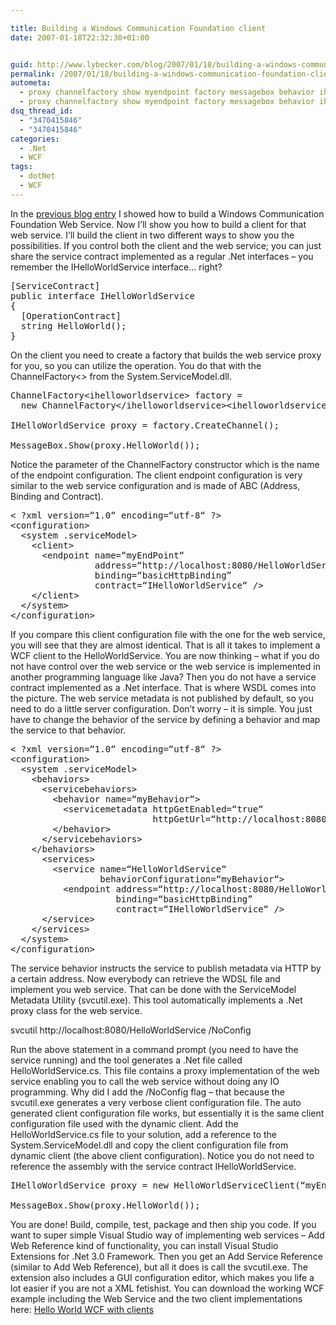 ```yaml
---

title: Building a Windows Communication Foundation client
date: 2007-01-18T22:32:30+01:00


guid: http://www.lybecker.com/blog/2007/01/18/building-a-windows-communication-foundation-client/
permalink: /2007/01/18/building-a-windows-communication-foundation-client/
autometa:
  - proxy channelfactory show myendpoint factory messagebox behavior ihelloworldservice
  - proxy channelfactory show myendpoint factory messagebox behavior ihelloworldservice
dsq_thread_id:
  - "3470415846"
  - "3470415846"
categories:
  - .Net
  - WCF
tags:
  - dotNet
  - WCF
---
```

In the [previous blog entry](http://www.lybecker.com/blog/2007/01/15/a-simple-windows-communication-foundation-web-service/) I showed how to build a Windows Communication Foundation Web Service.
Now I’ll show you how to build a client for that web service. I’ll build the client in two different ways to show you the possibilities.
If you control both the client and the web service; you can just share the service contract implemented as a regular .Net interfaces – you remember the IHelloWorldService interface… right?

<pre class="brush: csharp; title: ; notranslate" title="">[ServiceContract]
public interface IHelloWorldService
{
  [OperationContract]
  string HelloWorld();
}
</pre>

On the client you need to create a factory that builds the web service proxy for you, so you can utilize the operation. You do that with the ChannelFactory<> from the System.ServiceModel.dll.

<pre class="brush: csharp; title: ; notranslate" title="">ChannelFactory&lt;ihelloworldservice&gt; factory =
  new ChannelFactory&lt;/ihelloworldservice&gt;&lt;ihelloworldservice&gt;(“myEndPoint”);

IHelloWorldService proxy = factory.CreateChannel();

MessageBox.Show(proxy.HelloWorld());
</pre>

Notice the parameter of the ChannelFactory constructor which is the name of the endpoint configuration. The client endpoint configuration is very similar to the web service configuration and is made of ABC (Address, Binding and Contract).

<pre class="brush: xml; title: ; notranslate" title="">&lt; ?xml version=“1.0“ encoding=“utf-8“ ?&gt;
&lt;configuration&gt;
  &lt;system .serviceModel&gt;
    &lt;client&gt;
      &lt;endpoint name=“myEndPoint“
                address=“http://localhost:8080/HelloWorldService”
                binding=“basicHttpBinding”
                contract=“IHelloWorldService“ /&gt;
    &lt;/client&gt;
  &lt;/system&gt;
&lt;/configuration&gt;
</pre>

If you compare this client configuration file with the one for the web service, you will see that they are almost identical.
That is all it takes to implement a WCF client to the HelloWorldService.
You are now thinking – what if you do not have control over the web service or the web service is implemented in another programming language like Java? Then you do not have a service contract implemented as a .Net interface. That is where WSDL comes into the picture.
The web service metadata is not published by default, so you need to do a little server configuration. Don’t worry – it is simple. You just have to change the behavior of the service by defining a behavior and map the service to that behavior.

<pre class="brush: xml; title: ; notranslate" title="">&lt; ?xml version=“1.0“ encoding=“utf-8“ ?&gt;
&lt;configuration&gt;
  &lt;system .serviceModel&gt;
    &lt;behaviors&gt;
      &lt;servicebehaviors&gt;
        &lt;behavior name=“myBehavior“&gt;
          &lt;servicemetadata httpGetEnabled=“true“
                           httpGetUrl=“http://localhost:8080/HelloWorldService“ /&gt;
        &lt;/behavior&gt;
      &lt;/servicebehaviors&gt;
    &lt;/behaviors&gt;
      &lt;services&gt;
        &lt;service name=“HelloWorldService“
                 behaviorConfiguration=“myBehavior“&gt;
          &lt;endpoint address=“http://localhost:8080/HelloWorldService“
                    binding=“basicHttpBinding”
                    contract=“IHelloWorldService“ /&gt;
      &lt;/service&gt;
    &lt;/services&gt;
  &lt;/system&gt;
&lt;/configuration&gt;
</pre>

The service behavior instructs the service to publish metadata via HTTP by a certain address. Now everybody can retrieve the WDSL file and implement you web service. That can be done with the ServiceModel Metadata Utility (svcutil.exe). This tool automatically implements a .Net proxy class for the web service.

svcutil http://localhost:8080/HelloWorldService /NoConfig

Run the above statement in a command prompt (you need to have the service running) and the tool generates a .Net file called HelloWorldService.cs. This file contains a proxy implementation of the web service enabling you to call the web service without doing any IO programming.
Why did I add the /NoConfig flag – that because the svcutil.exe generates a very verbose client configuration file. The auto generated client configuration file works, but essentially it is the same client configuration file used with the dynamic client.
Add the HelloWorldService.cs file to your solution, add a reference to the System.ServiceModel.dll
and copy the client configuration file from dynamic client (the above client configuration).
Notice you do not need to reference the assembly with the service contract IHelloWorldService.

<pre class="brush: csharp; title: ; notranslate" title="">IHelloWorldService proxy = new HelloWorldServiceClient(“myEndPoint”);

MessageBox.Show(proxy.HelloWorld());
</pre>

You are done! Build, compile, test, package and then ship you code.
If you want to super simple Visual Studio way of implementing web services – Add Web Reference kind of functionality, you can install Visual Studio Extensions for .Net 3.0 Framework. Then you get an Add Service Reference (similar to Add Web Reference), but all it does is call the svcutil.exe. The extension also includes a GUI configuration editor, which makes you life a lot easier if you are not a XML fetishist.
You can download the working WCF example including the Web Service and the two client implementations here: [Hello World WCF with clients](http://www.lybecker.com/blog/wp-content/uploads/helloworldwcfwithclients.zip)</ihelloworldservice>
